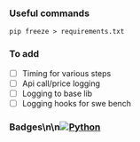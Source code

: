 

### Useful commands
```shell
pip freeze > requirements.txt
```

### To add
- [ ] Timing for various steps
- [ ] Api call/price logging
- [ ] Logging to base lib
- [ ] Logging hooks for swe bench
### Badges\n\n[![Python](https://img.shields.io/badge/python-3.12-blue.svg)](https://www.python.org/)
